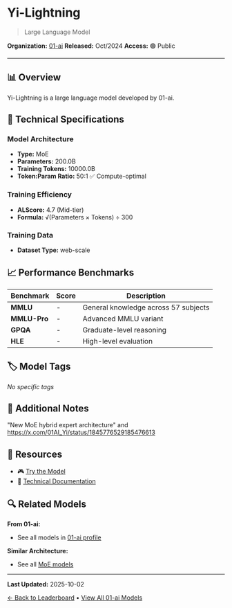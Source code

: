 # Yi-Lightning

> Large Language Model

**Organization:** [01-ai](../../labs/01-ai.md)
**Released:** Oct/2024
**Access:** 🟢 Public

---

## 📊 Overview

Yi-Lightning is a large language model developed by 01-ai.

## 🔧 Technical Specifications

### Model Architecture
- **Type:** MoE
- **Parameters:** 200.0B
- **Training Tokens:** 10000.0B
- **Token:Param Ratio:** 50:1 ✅ Compute-optimal

### Training Efficiency
- **ALScore:** 4.7 (Mid-tier)
- **Formula:** √(Parameters × Tokens) ÷ 300

### Training Data
- **Dataset Type:** web-scale

## 📈 Performance Benchmarks

| Benchmark | Score | Description |
|-----------|-------|-------------|
| **MMLU** | - | General knowledge across 57 subjects |
| **MMLU-Pro** | - | Advanced MMLU variant |
| **GPQA** | - | Graduate-level reasoning |
| **HLE** | - | High-level evaluation |

## 🏷️ Model Tags

_No specific tags_

## 📝 Additional Notes

"New MoE hybrid expert architecture" and https://x.com/01AI_Yi/status/1845776529185476613

## 🔗 Resources

- 🎮 [Try the Model](https://platform.lingyiwanwu.com/)
- 📄 [Technical Documentation](https://platform.lingyiwanwu.com/docs#%E6%A8%A1%E5%9E%8B%E4%B8%8E%E8%AE%A1%E8%B4%B9)

## 🔍 Related Models

**From 01-ai:**
- See all models in [01-ai profile](../../labs/01-ai.md)

**Similar Architecture:**
- See all [MoE models](../../architectures/moe.md)

---

**Last Updated:** 2025-10-02

[← Back to Leaderboard](../../README.md) • [View All 01-ai Models](../../labs/01-ai.md)
